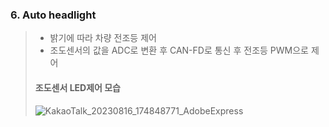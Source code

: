 ### 6. Auto headlight
> - 밝기에 따라 차량 전조등 제어
> - 조도센서의 값을 ADC로 변환 후 CAN-FD로 통신 후 전조등 PWM으로 제어
>
> #### 조도센서 LED제어 모습
> ![KakaoTalk_20230816_174848771_AdobeExpress](https://github.com/qkcvb110/Portfolio/assets/121782690/812b867f-b1de-473c-9242-8e86f6e7b4b5)
>
